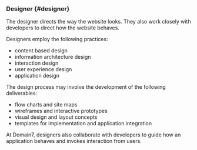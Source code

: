 ### Designer {#designer}

The designer directs the way the website looks. They also work closely with developers to direct how the website behaves. 

Designers employ the following practices:

* content based design
* information architecture design
* interaction design
* user experience design
* application design

The design process may involve the development of the following deliverables:

* flow charts and site maps
* wireframes and interactive prototypes
* visual design and layout concepts
* templates for implementation and application integration

At Domain7, designers also collaborate with developers to guide how an application behaves and invokes interaction from users.